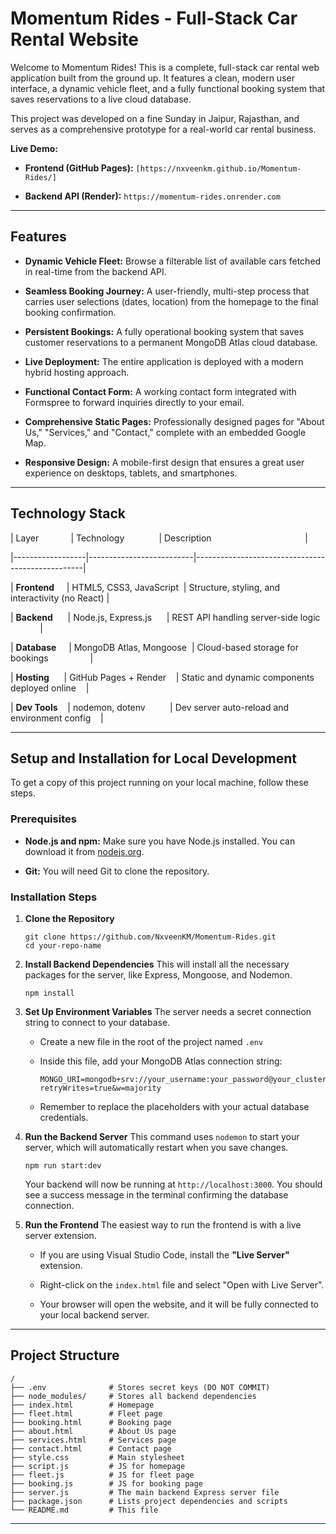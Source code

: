 Momentum Rides - Full-Stack Car Rental Website
==============================================

Welcome to Momentum Rides! This is a complete, full-stack car rental web application built from the ground up. It features a clean, modern user interface, a dynamic vehicle fleet, and a fully functional booking system that saves reservations to a live cloud database.

This project was developed on a fine Sunday in Jaipur, Rajasthan, and serves as a comprehensive prototype for a real-world car rental business.

**Live Demo:**

-   **Frontend (GitHub Pages):**  `[https://nxveenkm.github.io/Momentum-Rides/]`

-   **Backend API (Render):**  `https://momentum-rides.onrender.com`

---

Features
--------

-   **Dynamic Vehicle Fleet:** Browse a filterable list of available cars fetched in real-time from the backend API.

-   **Seamless Booking Journey:** A user-friendly, multi-step process that carries user selections (dates, location) from the homepage to the final booking confirmation.

-   **Persistent Bookings:** A fully operational booking system that saves customer reservations to a permanent MongoDB Atlas cloud database.

-   **Live Deployment:** The entire application is deployed with a modern hybrid hosting approach.

-   **Functional Contact Form:** A working contact form integrated with Formspree to forward inquiries directly to your email.

-   **Comprehensive Static Pages:** Professionally designed pages for "About Us," "Services," and "Contact," complete with an embedded Google Map.

-   **Responsive Design:** A mobile-first design that ensures a great user experience on desktops, tablets, and smartphones.

---

## Technology Stack

| Layer             | Technology              | Description                                      |

|------------------|--------------------------|--------------------------------------------------|

| **Frontend**     | HTML5, CSS3, JavaScript  | Structure, styling, and interactivity (no React) |

| **Backend**      | Node.js, Express.js      | REST API handling server-side logic              |

| **Database**     | MongoDB Atlas, Mongoose  | Cloud-based storage for bookings                 |

| **Hosting**      | GitHub Pages + Render    | Static and dynamic components deployed online    |

| **Dev Tools**    | nodemon, dotenv          | Dev server auto-reload and environment config    |

---

Setup and Installation for Local Development
--------------------------------------------

To get a copy of this project running on your local machine, follow these steps.

### Prerequisites

-   **Node.js and npm:** Make sure you have Node.js installed. You can download it from [nodejs.org](https://nodejs.org/ "null").

-   **Git:** You will need Git to clone the repository.

### Installation Steps

1.  **Clone the Repository**

    ```
    git clone https://github.com/NxveenKM/Momentum-Rides.git
    cd your-repo-name

    ```

2.  **Install Backend Dependencies** This will install all the necessary packages for the server, like Express, Mongoose, and Nodemon.

    ```
    npm install

    ```

3.  **Set Up Environment Variables** The server needs a secret connection string to connect to your database.

    -   Create a new file in the root of the project named `.env`

    -   Inside this file, add your MongoDB Atlas connection string:

        ```
        MONGO_URI=mongodb+srv://your_username:your_password@your_cluster_url/MomentumRidesDB?retryWrites=true&w=majority

        ```

    -   Remember to replace the placeholders with your actual database credentials.

4.  **Run the Backend Server** This command uses `nodemon` to start your server, which will automatically restart when you save changes.

    ```
    npm run start:dev

    ```

    Your backend will now be running at `http://localhost:3000`. You should see a success message in the terminal confirming the database connection.

5.  **Run the Frontend** The easiest way to run the frontend is with a live server extension.

    -   If you are using Visual Studio Code, install the **"Live Server"** extension.

    -   Right-click on the `index.html` file and select "Open with Live Server".

    -   Your browser will open the website, and it will be fully connected to your local backend server.

---

Project Structure
-----------------

```
/
├── .env              # Stores secret keys (DO NOT COMMIT)
├── node_modules/     # Stores all backend dependencies
├── index.html        # Homepage
├── fleet.html        # Fleet page
├── booking.html      # Booking page
├── about.html        # About Us page
├── services.html     # Services page
├── contact.html      # Contact page
├── style.css         # Main stylesheet
├── script.js         # JS for homepage
├── fleet.js          # JS for fleet page
├── booking.js        # JS for booking page
├── server.js         # The main backend Express server file
├── package.json      # Lists project dependencies and scripts
└── README.md         # This file

```

---
